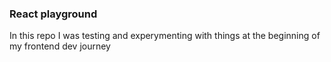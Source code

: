 ### React playground
In this repo I was testing and experymenting with things at the beginning of my frontend dev journey
